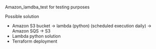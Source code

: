Amazon_lamdba_test
for testing purposes

Possible solution 
* Amazon S3 bucket -> lambda (python) (scheduled execution daily) -> Amazon SQS -> S3
* Lambda python solution
* Terraform deployment
